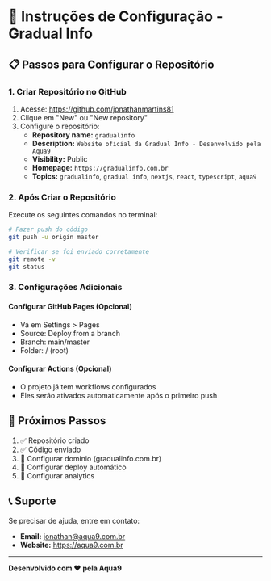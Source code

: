 # 🚀 Instruções de Configuração - Gradual Info

## 📋 Passos para Configurar o Repositório

### 1. Criar Repositório no GitHub

1. Acesse: https://github.com/jonathanmartins81
2. Clique em "New" ou "New repository"
3. Configure o repositório:
   - **Repository name:** `gradualinfo`
   - **Description:** `Website oficial da Gradual Info - Desenvolvido pela Aqua9`
   - **Visibility:** Public
   - **Homepage:** `https://gradualinfo.com.br`
   - **Topics:** `gradualinfo`, `gradual info`, `nextjs`, `react`, `typescript`, `aqua9`

### 2. Após Criar o Repositório

Execute os seguintes comandos no terminal:

```bash
# Fazer push do código
git push -u origin master

# Verificar se foi enviado corretamente
git remote -v
git status
```

### 3. Configurações Adicionais

#### Configurar GitHub Pages (Opcional)
- Vá em Settings > Pages
- Source: Deploy from a branch
- Branch: main/master
- Folder: / (root)

#### Configurar Actions (Opcional)
- O projeto já tem workflows configurados
- Eles serão ativados automaticamente após o primeiro push

## 🎯 Próximos Passos

1. ✅ Repositório criado
2. ✅ Código enviado
3. 🔄 Configurar domínio (gradualinfo.com.br)
4. 🔄 Configurar deploy automático
5. 🔄 Configurar analytics

## 📞 Suporte

Se precisar de ajuda, entre em contato:
- **Email:** jonathan@aqua9.com.br
- **Website:** https://aqua9.com.br

---

**Desenvolvido com ❤️ pela Aqua9** 